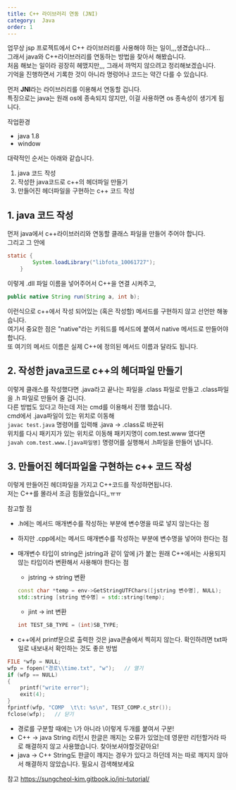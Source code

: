 ```yaml
---
title: C++ 라이브러리 연동 (JNI)
category:  Java
order: 1
---
```


업무상 jsp 프로젝트에서 C++ 라이브러리를 사용해야 하는 일이,,,생겼습니다...  
그래서 java와 C++라이브러리를 연동하는 방법을 찾아서 해봤습니다.  
처음 해보는 일이라 굉장히 헤맸지만,,, 그래서 까먹지 않으려고 정리해보겠습니다.  
기억을 진행하면서 기록한 것이 아니라 명렁어나 코드는 약간 다를 수 있습니다.  

먼저 **JNI**라는 라이브러리를 이용해서 연동할 겁니다.  
특징으로는 java는 원래 os에 종속되지 않지만, 이걸 사용하면 os 종속성이 생기게 됩니다.  

작업환경
- java 1.8
- window

대략적인 순서는 아래와 같습니다.  
1. java 코드 작성
2. 작성한 java코드로 c++의 헤더파일 만들기
3. 만들어진 헤더파일을 구현하는 c++ 코드 작성



## 1. java 코드 작성

먼저 java에서 c++라이브러리와 연동할 클래스 파일을 만들어 주어야 합니다.  
그리고 그 안에   
```java
static {
        System.loadLibrary("libfota_10061727");
    }
```

이렇게 .dll 파일 이름을 넣어주어서 C++을 연결 시켜주고,  

```java
public native String run(String a, int b);
```

이런식으로 c++에서 작성 되어있는 (혹은 작성할) 메서드를 구현하지 않고 선언만 해놓습니다.  
여기서 중요한 점은 "native"라는 키워드를 메서드에 붙여서 native 메서드로 만들어야합니다.  
또 여기의 메서드 이름은 실제 C++에 정의된 메서드 이름과 달라도 됩니다.  

## 2. 작성한 java코드로 c++의 헤더파일 만들기  
이렇게 클래스를 작성했다면 .java라고 끝나는 파일을 .class 파일로 만들고 .class파일을 .h 파일로 만들어 줄 겁니다.  
다른 방법도 있다고 하는데 저는 cmd를 이용해서 진행 했습니다.  
cmd에서 .java파일이 있는 위치로 이동해  
`
  javac test.java
`
명령어를 입력해 .java -> .class로 바꾼뒤  
위치를 다시 패키지가 있는 위치로 이동해 패키지명이 com.test.www 였다면  
`
  javah com.test.www.[java파일명]
`
명령어를 실행해서 .h파일을 만들어 냅니다.

## 3. 만들어진 헤더파일을 구현하는 c++ 코드 작성  
이렇게 만들어진 헤더파일을 가지고 C++코드를 작성하면됩니다.  
저는 C++를 몰라서 조금 힘들었습니다,,ㅠㅠ  

참고할 점
- .h에는 메서드 매개변수를 작성하는 부분에 변수명을 따로 넣지 않는다는 점
- 하지만 .cpp에서는 메서드 매개변수를 작성하는 부분에 변수명을 넣어야 한다는 점
- 매개변수 타입이 string은 jstring과 같이 앞에 j가 붙는 원래 C++에서는 사용되지 않는 타입이라 변환해서 사용해야 한다는 점
  - jstring -> string 변환
  ```c++
  const char *temp = env->GetStringUTFChars([jstring 변수명], NULL);	//TEST_COMP
  std::string [string 변수명] = std::string(temp);
  ```

  - jint -> int 변환
  ```c++
  int TEST_SB_TYPE = (int)SB_TYPE;
  ```

- c++에서 printf문으로 출력한 것은 java콘솔에서 찍히지 않는다. 확인하려면 txt파일로 내보내서 확인하는 것도 좋은 방법
```c++
FILE *wfp = NULL;
wfp = fopen("경로\\time.txt", "w");   // 열기
if (wfp == NULL)
{
    printf("write error");
    exit(4);
}
fprintf(wfp, "COMP  \t\t: %s\n", TEST_COMP.c_str());
fclose(wfp);   // 닫기
```
  - 경로를 구분할 때에는 \가 아니라 \\이렇게 두개를 붙여서 구분!
- C++ -> java String 리턴시 한글은 깨지는 오류가 있었는데 영문만 리턴할거라 따로 해결하지 않고 사용했습니다. 찾아보셔야할것같아요!
- java -> C++ String도 한글이 깨지는 경우가 있다고 하던데 저는 따로 깨지지 않아서 해결하지 않았습니다. 필요시 검색해보세요


참고
<https://sungcheol-kim.gitbook.io/jni-tutorial/>